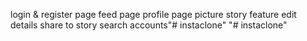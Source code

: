 login & register page
feed page
profile page
picture
story feature
edit details
share to story
search accounts"# instaclone" 
"# instaclone" 
